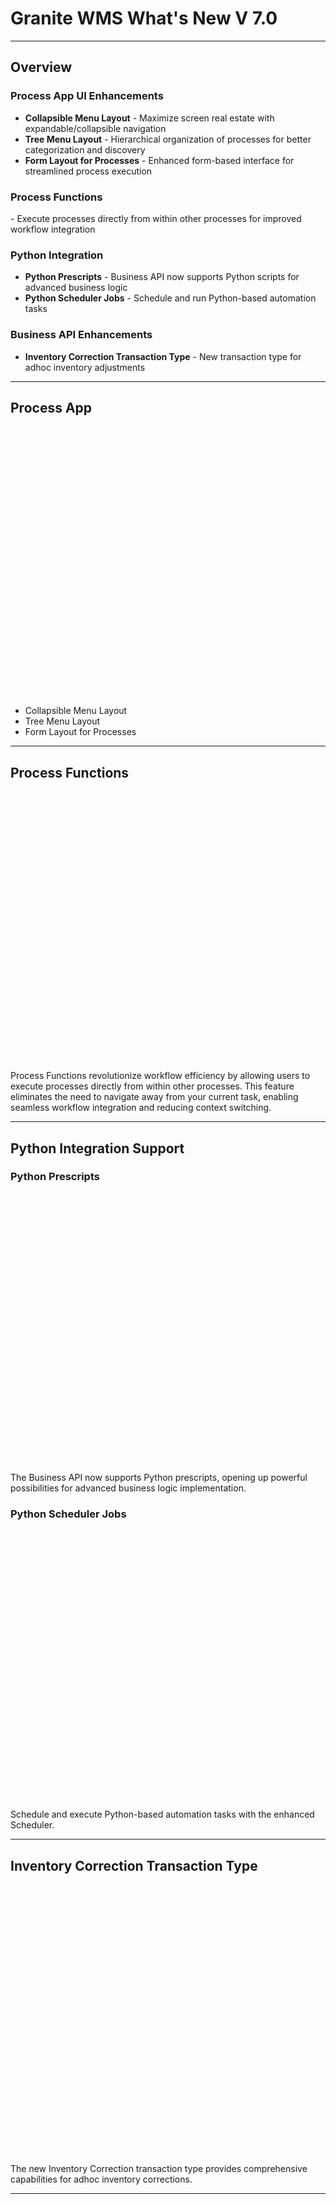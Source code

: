 # Granite WMS What's New V 7.0
___
## Overview

<h3>Process App UI Enhancements</h3>

- **Collapsible Menu Layout** - Maximize screen real estate with expandable/collapsible navigation
- **Tree Menu Layout** - Hierarchical organization of processes for better categorization and discovery
- **Form Layout for Processes** - Enhanced form-based interface for streamlined process execution

<h3> Process Functions </h3>
- Execute processes directly from within other processes for improved workflow integration

<h3> Python Integration</h3>

- **Python Prescripts** - Business API now supports Python scripts for advanced business logic
- **Python Scheduler Jobs** - Schedule and run Python-based automation tasks

<h3> Business API Enhancements</h3>

- **Inventory Correction Transaction Type** - New transaction type for adhoc inventory adjustments

___

## Process App

<iframe src="" width="768" height="432" frameborder="0" allowfullscreen></iframe>

- Collapsible Menu Layout
- Tree Menu Layout
- Form Layout for Processes

___

## Process Functions

<iframe src="" width="768" height="432" frameborder="0" allowfullscreen></iframe>

Process Functions revolutionize workflow efficiency by allowing users to execute processes directly from within other processes. This feature eliminates the need to navigate away from your current task, enabling seamless workflow integration and reducing context switching.

___

## Python Integration Support

### Python Prescripts 

<iframe src="" width="768" height="432" frameborder="0" allowfullscreen></iframe>

The Business API now supports Python prescripts, opening up powerful possibilities for advanced business logic implementation. 

### Python Scheduler Jobs

<iframe src="" width="768" height="432" frameborder="0" allowfullscreen></iframe>

Schedule and execute Python-based automation tasks with the enhanced Scheduler.

___

## Inventory Correction Transaction Type

<iframe src="" width="768" height="432" frameborder="0" allowfullscreen></iframe>

The new Inventory Correction transaction type provides comprehensive capabilities for adhoc inventory corrections.
___

